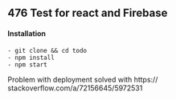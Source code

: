 ## 476 Test for react and Firebase

#### Installation 
```
- git clone && cd todo
- npm install
- npm start
```
Problem with deployment solved with https://
stackoverflow.com/a/72156645/5972531
